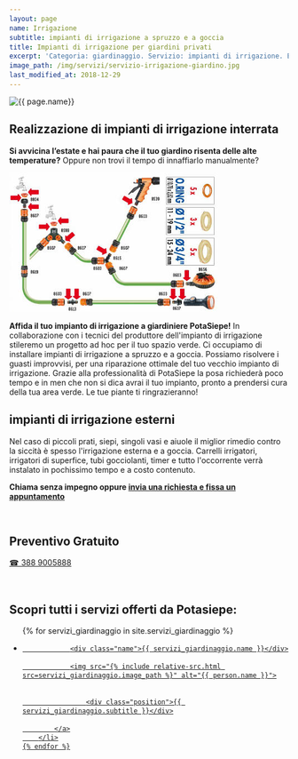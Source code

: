 ```yaml
---
layout: page
name: Irrigazione
subtitle: impianti di irrigazione a spruzzo e a goccia
title: Impianti di irrigazione per giardini privati
excerpt: 'Categoria: giardinaggio. Servizio: impianti di irrigazione. Elaboriamo progetti su misura in collaborazione diretta con i tecnici del produttore del sistema di irrigazione'
image_path: /img/servizi/servizio-irrigazione-giardino.jpg
last_modified_at: 2018-12-29
---
```

<img src="{{ page.image_path }}" alt="{{ page.name}}" title="{{ page.name }}"/>

## Realizzazione di impianti di irrigazione interrata

**Si avvicina l’estate e hai paura che il tuo giardino risenta delle alte temperature?** Oppure non trovi il tempo di innaffiarlo manualmente?

![progettazione-di-impianti-di-irrigazione](/img/impianto-irrigazione.jpg  "progettazione e realizzazione di vari tipi di impianti per l'irrigazione del giardino")

**Affida il tuo impianto di irrigazione a giardiniere PotaSiepe!** In collaborazione con i tecnici del produttore dell'impianto di irrigazione stileremo un progetto ad hoc per il tuo spazio verde. Ci occupiamo di installare impianti di irrigazione a spruzzo e a goccia. Possiamo risolvere i guasti improvvisi, per una riparazione ottimale del tuo vecchio impianto di irrigazione. Grazie alla professionalità di PotaSiepe la posa richiederà poco tempo e in men che non si dica avrai il tuo impianto, pronto a prendersi cura della tua area verde. Le tue piante ti ringrazieranno!

## impianti di irrigazione esterni

Nel caso di piccoli prati, siepi, singoli vasi e aiuole il miglior rimedio contro la siccità è spesso l'irrigazione esterna e a goccia. Carrelli irrigatori, irrigatori di superfice, tubi gocciolanti, timer e tutto l'occorrente verrà instalato in pochissimo tempo e a costo contenuto.

**Chiama senza impegno oppure [invia una richiesta e fissa un appuntamento](/contatti/ "invia una richiesta di preventivo e fissa un appuntamento")**

<br/>
<div class="text-center">
  <h2>Preventivo Gratuito</h2>
  <a title="numero di telefono di Potasiepe Giardiniere +393889005888" href="tel:+393889005888" class="button">&#9742; 388 9005888</a>
</div>
<br/><br/>

## Scopri tutti i servizi offerti da Potasiepe:

<div class="list-collection">
<ul>
	{% for servizi_giardinaggio in site.servizi_giardinaggio %}
		<li>
			<a href="{{ site.baseurl }}{{ servizi_giardinaggio.url }}">

				<div class="name">{{ servizi_giardinaggio.name }}</div>

				<img src="{% include relative-src.html src=servizi_giardinaggio.image_path %}" alt="{{ person.name }}">


					<div class="position">{{ servizi_giardinaggio.subtitle }}</div>

			</a>
		</li>
	{% endfor %}

</ul>
</div>
